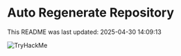 # Auto Regenerate Repository

This README was last updated: 2025-04-30 14:09:13

 ![TryHackMe](https://tryhackme.com/badge/533634)